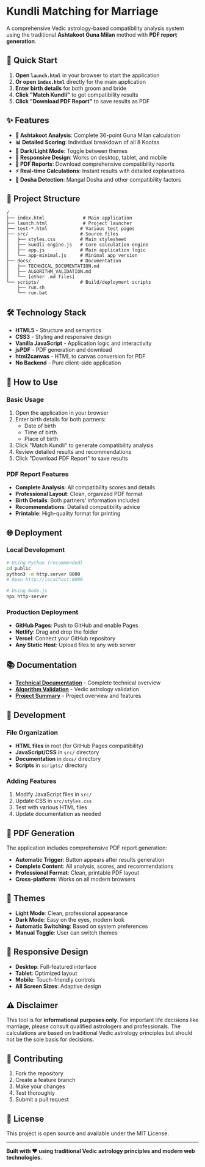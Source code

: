 # Kundli Matching for Marriage

A comprehensive Vedic astrology-based compatibility analysis system using the traditional **Ashtakoot Guna Milan** method with **PDF report generation**.

## 🚀 Quick Start

1. **Open `launch.html`** in your browser to start the application
2. **Or open `index.html`** directly for the main application
3. **Enter birth details** for both groom and bride
4. **Click "Match Kundli"** to get compatibility results
5. **Click "Download PDF Report"** to save results as PDF

## ✨ Features

- **🔮 Ashtakoot Analysis**: Complete 36-point Guna Milan calculation
- **📊 Detailed Scoring**: Individual breakdown of all 8 Kootas
- **🎨 Dark/Light Mode**: Toggle between themes
- **📱 Responsive Design**: Works on desktop, tablet, and mobile
- **📄 PDF Reports**: Download comprehensive compatibility reports
- **⚡ Real-time Calculations**: Instant results with detailed explanations
- **🎯 Dosha Detection**: Mangal Dosha and other compatibility factors

## 📁 Project Structure

```
/
├── index.html              # Main application
├── launch.html             # Project launcher
├── test-*.html            # Various test pages
├── src/                   # Source files
│   ├── styles.css         # Main stylesheet
│   ├── kundli-engine.js   # Core calculation engine
│   ├── app.js             # Main application logic
│   └── app-minimal.js     # Minimal app version
├── docs/                  # Documentation
│   ├── TECHNICAL_DOCUMENTATION.md
│   ├── ALGORITHM_VALIDATION.md
│   └── [other .md files]
└── scripts/               # Build/deployment scripts
    ├── run.sh
    └── run.bat
```

## 🛠️ Technology Stack

- **HTML5** - Structure and semantics
- **CSS3** - Styling and responsive design
- **Vanilla JavaScript** - Application logic and interactivity
- **jsPDF** - PDF generation and download
- **html2canvas** - HTML to canvas conversion for PDF
- **No Backend** - Pure client-side application

## 📖 How to Use

### Basic Usage

1. Open the application in your browser
2. Enter birth details for both partners:
   - Date of birth
   - Time of birth
   - Place of birth
3. Click "Match Kundli" to generate compatibility analysis
4. Review detailed results and recommendations
5. Click "Download PDF Report" to save results

### PDF Report Features

- **Complete Analysis**: All compatibility scores and details
- **Professional Layout**: Clean, organized PDF format
- **Birth Details**: Both partners' information included
- **Recommendations**: Detailed compatibility advice
- **Printable**: High-quality format for printing

## 🌐 Deployment

### Local Development

```bash
# Using Python (recommended)
cd public
python3 -m http.server 8000
# Open http://localhost:8000

# Using Node.js
npx http-server
```

### Production Deployment

- **GitHub Pages**: Push to GitHub and enable Pages
- **Netlify**: Drag and drop the folder
- **Vercel**: Connect your GitHub repository
- **Any Static Host**: Upload files to any web server

## 📚 Documentation

- **[Technical Documentation](docs/TECHNICAL_DOCUMENTATION.md)** - Complete technical overview
- **[Algorithm Validation](docs/ALGORITHM_VALIDATION.md)** - Vedic astrology validation
- **[Project Summary](docs/PROJECT_SUMMARY.md)** - Project overview and features

## 🔧 Development

### File Organization

- **HTML files** in root (for GitHub Pages compatibility)
- **JavaScript/CSS** in `src/` directory
- **Documentation** in `docs/` directory
- **Scripts** in `scripts/` directory

### Adding Features

1. Modify JavaScript files in `src/`
2. Update CSS in `src/styles.css`
3. Test with various HTML files
4. Update documentation as needed

## 📄 PDF Generation

The application includes comprehensive PDF report generation:

- **Automatic Trigger**: Button appears after results generation
- **Complete Content**: All analysis, scores, and recommendations
- **Professional Format**: Clean, printable PDF layout
- **Cross-platform**: Works on all modern browsers

## 🎨 Themes

- **Light Mode**: Clean, professional appearance
- **Dark Mode**: Easy on the eyes, modern look
- **Automatic Switching**: Based on system preferences
- **Manual Toggle**: User can switch themes

## 📱 Responsive Design

- **Desktop**: Full-featured interface
- **Tablet**: Optimized layout
- **Mobile**: Touch-friendly controls
- **All Screen Sizes**: Adaptive design

## ⚠️ Disclaimer

This tool is for **informational purposes only**. For important life decisions like marriage, please consult qualified astrologers and professionals. The calculations are based on traditional Vedic astrology principles but should not be the sole basis for decisions.

## 🤝 Contributing

1. Fork the repository
2. Create a feature branch
3. Make your changes
4. Test thoroughly
5. Submit a pull request

## 📄 License

This project is open source and available under the MIT License.

---

**Built with ❤️ using traditional Vedic astrology principles and modern web technologies.**
